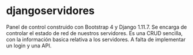 # djangoservidores

Panel de control construido con Bootstrap 4 y Django 1.11.7. Se encarga de controlar el estado de red de nuestros servidores. Es una CRUD sencilla, con la información basica relativa a los servidores. A falta de implementar un login y una API.
